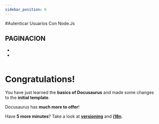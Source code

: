 ```yaml
---
sidebar_position: 6
---
```


#Autenticar Usuarios Con Node.Js 
## PAGINACION
*
 
*
```jsx title="./services/user.services.js"


```



# Congratulations!

You have just learned the **basics of Docusaurus** and made some changes to the **initial template**.

Docusaurus has **much more to offer**!

Have **5 more minutes**? Take a look at **[versioning](../tutorial-extras/manage-docs-versions.md)** and **[i18n](../tutorial-extras/translate-your-site.md)**.

